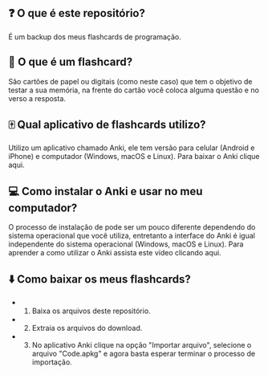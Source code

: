 ## ❓ O que é este repositório?

É um backup dos meus flashcards de programação.
 
 ## 🤔 O que é um flashcard?
 
São cartões de papel ou digitais (como neste caso) que tem o objetivo de testar a sua memória, na frente do cartão você coloca alguma questão e no verso a resposta.

## 🀄️ Qual aplicativo de flashcards utilizo?

Utilizo um aplicativo chamado Anki, ele tem versão para celular (Android e iPhone) e computador (Windows, macOS e Linux). Para baixar o Anki clique aqui.

## 💻 Como instalar o Anki e usar no meu computador?

O processo de instalação de pode ser um pouco diferente dependendo do sistema operacional que você utiliza, entretanto a interface do Anki é igual independente do sistema operacional (Windows, macOS e Linux). Para aprender a como utilizar o Anki assista este vídeo clicando aqui.

## ⬇️ Como baixar os meus flashcards?

- 1. Baixa os arquivos deste repositório.
- 2. Extraia os arquivos do download.
- 3. No aplicativo Anki clique na opção "Importar arquivo", selecione o arquivo "Code.apkg" e agora basta esperar terminar o processo de importação.
 
 
